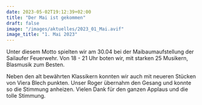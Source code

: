 ```yaml
---
date: 2023-05-02T19:12:39+02:00
title: "Der Mai ist gekommen"
draft: false
image: "/images/aktuelles/2023_01_Mai.avif"
image_title: "1. Mai 2023"
---
```




Unter diesem Motto spielten wir am 30.04 bei der Maibaumaufstellung der Sailaufer Feuerwehr. Von 18 - 21 Uhr boten wir, mit starken 25 Musikern, Blasmusik zum Besten. 

Neben den alt bewährten Klassikern konnten wir auch mit neueren Stücken von Viera Blech punkten. Unser Roger übernahm den Gesang und konnte so die Stimmung anheizen. Vielen Dank für den ganzen Applaus und die tolle Stimmung.